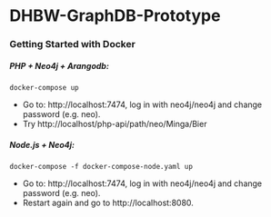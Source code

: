 # DHBW-GraphDB-Prototype

### Getting Started with Docker

##### PHP + Neo4j + Arangodb:
```
docker-compose up
```
* Go to: http://localhost:7474, log in with neo4j/neo4j and change password (e.g. neo).
* Try http://localhost/php-api/path/neo/Minga/Bier

##### Node.js + Neo4j:
```
docker-compose -f docker-compose-node.yaml up
```
* Go to: http://localhost:7474, log in with neo4j/neo4j and change password (e.g. neo).
* Restart again and go to http://localhost:8080.
